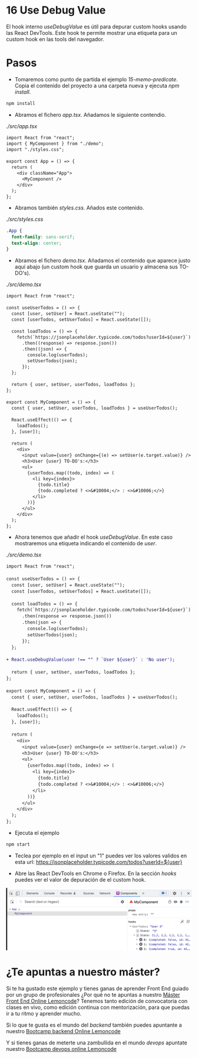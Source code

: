 # 16 Use Debug Value

El hook interno _useDebugValue_ es útil para depurar custom hooks usando las React DevTools. Este hook te permite mostrar una etiqueta para un custom hook
en las tools del navegador.

# Pasos

- Tomaremos como punto de partida el ejemplo _15-memo-predicate_. Copia el contenido del proyecto a una carpeta nueva y ejecuta _npm install_.

```bash
npm install
```

- Abramos el fichero _app.tsx_. Añadamos le siguiente contendio.

_./src/app.tsx_

```tsx
import React from "react";
import { MyComponent } from "./demo";
import "./styles.css";

export const App = () => {
  return (
    <div className="App">
      <MyComponent />
    </div>
  );
};
```

- Abramos también _styles.css_. Añados este contenido.

_./src/styles.css_

```css
.App {
  font-family: sans-serif;
  text-align: center;
}
```

- Abramos el fichero _demo.tsx_. Añadamos el contenido que aparece justo aquí abajo (un custom hook que guarda un usuario y almacena sus TO-DO's).

_./src/demo.tsx_

```tsx
import React from "react";

const useUserTodos = () => {
  const [user, setUser] = React.useState("");
  const [userTodos, setUserTodos] = React.useState([]);

  const loadTodos = () => {
    fetch(`https://jsonplaceholder.typicode.com/todos?userId=${user}`)
      .then((response) => response.json())
      .then((json) => {
        console.log(userTodos);
        setUserTodos(json);
      });
  };

  return { user, setUser, userTodos, loadTodos };
};

export const MyComponent = () => {
  const { user, setUser, userTodos, loadTodos } = useUserTodos();

  React.useEffect(() => {
    loadTodos();
  }, [user]);

  return (
    <div>
      <input value={user} onChange={(e) => setUser(e.target.value)} />
      <h3>User {user} TO-DO's:</h3>
      <ul>
        {userTodos.map((todo, index) => (
          <li key={index}>
            {todo.title}
            {todo.completed ? <>&#10004;</> : <>&#10006;</>}
          </li>
        ))}
      </ul>
    </div>
  );
};
```

- Ahora tenemos que añadir el hook _useDebugValue_. En este caso mostraremos una etiqueta indicando el contenido de _user_.

_./src/demo.tsx_

```diff
import React from "react";

const useUserTodos = () => {
  const [user, setUser] = React.useState("");
  const [userTodos, setUserTodos] = React.useState([]);

  const loadTodos = () => {
    fetch(`https://jsonplaceholder.typicode.com/todos?userId=${user}`)
      .then(response => response.json())
      .then(json => {
        console.log(userTodos);
        setUserTodos(json);
      });
  };

+ React.useDebugValue(user !== "" ? `User ${user}` : 'No user');

  return { user, setUser, userTodos, loadTodos };
};

export const MyComponent = () => {
  const { user, setUser, userTodos, loadTodos } = useUserTodos();

  React.useEffect(() => {
    loadTodos();
  }, [user]);

  return (
    <div>
      <input value={user} onChange={e => setUser(e.target.value)} />
      <h3>User {user} TO-DO's:</h3>
      <ul>
        {userTodos.map((todo, index) => (
          <li key={index}>
            {todo.title}
            {todo.completed ? <>&#10004;</> : <>&#10006;</>}
          </li>
        ))}
      </ul>
    </div>
  );
};
```

- Ejecuta el ejemplo

```bash
npm start
```

- Teclea por ejemplo en el input un "1" puedes ver los valores
validos en esta url: https://jsonplaceholder.typicode.com/todos?userId=${user}

- Abre las React DevTools en Chrome o Firefox. En la sección _hooks_ puedes ver el valor de depuración de el custom hook.

![01-dev-tools](./resources/01-dev-tools.png)

# ¿Te apuntas a nuestro máster?

Si te ha gustado este ejemplo y tienes ganas de aprender Front End
guiado por un grupo de profesionales ¿Por qué no te apuntas a
nuestro [Máster Front End Online Lemoncode](https://lemoncode.net/master-frontend#inicio-banner)? Tenemos tanto edición de convocatoria
con clases en vivo, como edición continua con mentorización, para
que puedas ir a tu ritmo y aprender mucho.

Si lo que te gusta es el mundo del _backend_ también puedes apuntante a nuestro [Bootcamp backend Online Lemoncode](https://lemoncode.net/bootcamp-backend#bootcamp-backend/inicio)

Y si tienes ganas de meterte una zambullida en el mundo _devops_
apuntate nuestro [Bootcamp devops online Lemoncode](https://lemoncode.net/bootcamp-devops#bootcamp-devops/inicio)
